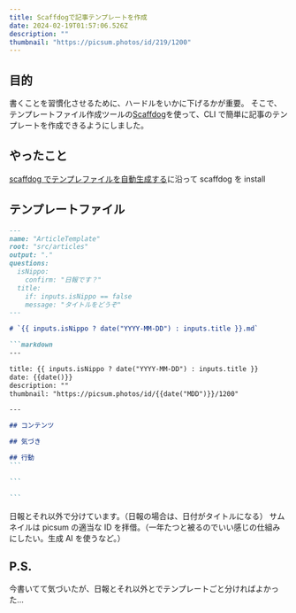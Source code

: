 ```yaml
---
title: Scaffdogで記事テンプレートを作成
date: 2024-02-19T01:57:06.526Z
description: ""
thumbnail: "https://picsum.photos/id/219/1200"
---
```


## 目的

書くことを習慣化させるために、ハードルをいかに下げるかが重要。
そこで、テンプレートファイル作成ツールの[Scaffdog](https://scaff.dog/)を使って、CLI で簡単に記事のテンプレートを作成できるようにしました。

## やったこと

[scaffdog でテンプレファイルを自動生成する](https://qiita.com/y-natani/items/b8034b2d7c7fbafe63bf)に沿って scaffdog を install

## テンプレートファイル

````markdown
---
name: "ArticleTemplate"
root: "src/articles"
output: "."
questions:
  isNippo:
    confirm: "日報です？"
  title:
    if: inputs.isNippo == false
    message: "タイトルをどうぞ"
---

# `{{ inputs.isNippo ? date("YYYY-MM-DD") : inputs.title }}.md`

```markdown
---

title: {{ inputs.isNippo ? date("YYYY-MM-DD") : inputs.title }}
date: {{date()}}
description: ""
thumbnail: "https://picsum.photos/id/{{date("MDD")}}/1200"

---

## コンテンツ

## 気づき

## 行動
```

```

```
````

日報とそれ以外で分けています。（日報の場合は、日付がタイトルになる）
サムネイルは picsum の適当な ID を拝借。（一年たつと被るのでいい感じの仕組みにしたい。生成 AI を使うなど。）

## P.S.

今書いてて気づいたが、日報とそれ以外とでテンプレートごと分ければよかった...
